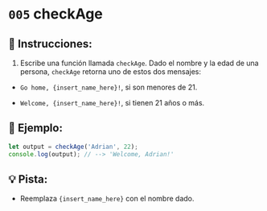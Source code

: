 # `005` checkAge

## 📝 Instrucciones:

1. Escribe una función llamada `checkAge`. Dado el nombre y la edad de una persona, `checkAge` retorna uno de estos dos mensajes:

- `Go home, {insert_name_here}!`, si son menores de 21.

- `Welcome, {insert_name_here}!`, si tienen 21 años o más.

## 📎 Ejemplo:

```Javascript
let output = checkAge('Adrian', 22);
console.log(output); // --> 'Welcome, Adrian!'
```

## 💡 Pista:

+ Reemplaza `{insert_name_here}` con el nombre dado.
